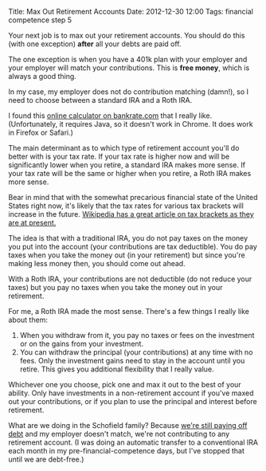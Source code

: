 Title: Max Out Retirement Accounts
Date: 2012-12-30 12:00
Tags: financial competence step 5

Your next job is to max out your retirement accounts. You should do this
(with one exception) **after** all your debts are paid off.

The one exception is when you have a 401k plan with your employer and
your employer will match your contributions. This is **free money**,
which is always a good thing.

In my case, my employer does not do contribution matching (damn!), so I
need to choose between a standard IRA and a Roth IRA.

I found this [online calculator on
bankrate.com](http://www.bankrate.com/calculators/retirement/roth-traditional-ira-calculator.aspx)
that I really like. (Unfortunately, it requires Java, so it doesn't work
in Chrome. It does work in Firefox or Safari.)

The main determinant as to which type of retirement account you'll do
better with is your tax rate. If your tax rate is higher now and will be
significantly lower when you retire, a standard IRA makes more sense. If
your tax rate will be the same or higher when you retire, a Roth IRA
makes more sense.

Bear in mind that with the somewhat precarious financial state of the
United States right now, it's likely that the tax rates for various tax
brackets will increase in the future. [Wikipedia has a great article on
tax brackets as they are at
present.](http://en.wikipedia.org/wiki/Tax_bracket#Tax_brackets_in_the_United_States)

The idea is that with a traditional IRA, you do not pay taxes on the
money you put into the account (your contributions are tax deductible).
You do pay taxes when you take the money out (in your retirement) but
since you're making less money then, you should come out ahead.

With a Roth IRA, your contributions are not deductible (do not reduce
your taxes) but you pay no taxes when you take the money out in your
retirement.

For me, a Roth IRA made the most sense. There's a few things I really
like about them:

1.  When you withdraw from it, you pay
    no taxes or fees on the investment or on the gains from your
    investment.
2.  You can withdraw the principal (your contributions) at any time with
    no fees. Only the investment gains need to stay in the account until
    you retire. This gives you additional flexibility that I really
    value.

Whichever one you choose, pick one and max it out to the best of your
ability. Only have investments in a non-retirement account if you've
maxed out your contributions, or if you plan to use the principal and
interest before retirement.

What are we doing in the Schofield family? Because [we're still paying
off
debt](http://schof.org/2012/12/30/pay-off-all-debt/ "Pay Off All Debt")
and my employer doesn't match, we're not contributing to any retirement
account. (I was doing an automatic transfer to a conventional IRA each
month in my pre-financial-competence days, but I've stopped that until
we are debt-free.)

 

 

